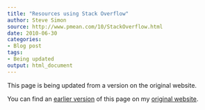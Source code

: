 ```yaml
---
title: "Resources using Stack Overflow"
author: Steve Simon
source: http://www.pmean.com/10/StackOverflow.html
date: 2010-06-30
categories:
- Blog post
tags:
- Being updated
output: html_document
---
```


This page is being updated from a version on the original website.

<!---More--->

You can find an [earlier version][sim1] of this page on my [original website][sim2].

[sim1]: http://www.pmean.com/10/StackOverflow.html
[sim2]: http://www.pmean.com/original_site.html
